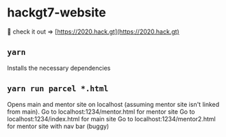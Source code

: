 # hackgt7-website

🎉 check it out => [https://2020.hack.gt](https://2020.hack.gt)

## `yarn`
Installs the necessary dependencies



## `yarn run parcel *.html`
Opens main and mentor site on localhost (assuming mentor site isn't linked from main). 
Go to localhost:1234/mentor.html for mentor site
Go to localhost:1234/index.html for main site
Go to localhost:1234/mentor2.html for mentor site with nav bar (buggy)
